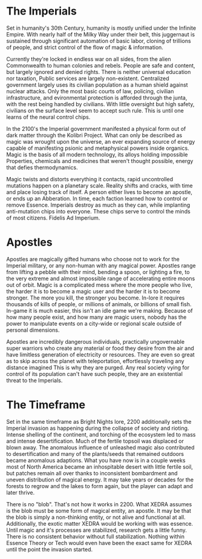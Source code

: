 # The Imperials

Set in humanity's 30th Century, humanity is mostly unified under the Infinite Empire. With nearly half
of the Milky Way under their belt, this juggernaut is sustained through significant automation of basic labor,
cloning of trillions of people, and strict control of the flow of magic & information.

Currently they're locked in endless war on all sides, from the alien Commonwealth to human colonies and rebels.
People are safe and content, but largely ignored and denied rights. There is neither universal education nor taxation,
Public services are largely non-existent. Centralized government largely uses its civilian population as a human shield
against nuclear attacks. Only the most basic courts of law, policing, civilian infrastructure, and evironmental
protection is afforded through the junta, with the rest being handled by civilians. With little oversight but high safety,
civilians on the surface level seem to accept such rule. This is until one learns of the neural control chips.

In the 2100's the Imperial government manifested a physical form out of dark matter through the Kolibri Project. What can
only be described as magic was wrought upon the universe, an ever expanding source of energy capable of manifesting
psionic and metaphysical powers inside organics. Magic is the basis of all modern technology, its alloys holding impossible
Properties, chemicals and medicines that weren't thought possible, energy that defies thermodynamics. 

Magic twists and distorts everything it contacts, rapid uncontrolled mutations happen on a planetary scale. Reality shifts
and cracks, with time and place losing track of itself. A person either lives to become an apostle, or ends up an 
Abberation. In time, each faction learned how to control or remove Essence. Imperials destroy as much as they can, while
implanting anti-mutation chips into everyone. These chips serve to control the minds of most citizens. Fidelis Ad Imperium.

# Apostles

Apostles are magically gifted humans who choose not to work for the Imperial military, or any non-human with any magical
power. Apostles range from lifting a pebble with their mind, bending a spoon, or lighting a fire, to the very extreme and
almost impossible range of accelerating entire moons out of orbit. Magic is a complicated mess where the more people
who live, the harder it is to become a magic user and the harder it is to become stronger. The more you kill, the stronger
you become. In-lore it requires thousands of kills of people, or millions of animals, or billions of small fish. In-game
it is much easier, this isn't an idle game we're making. Because of how many people exist, and how many are magic users,
nobody has the power to manipulate events on a city-wide or regional scale outside of personal dimensions.

Apostles are incredibly dangerous individuals, practically ungovernable super warriors who create any material or food
they desire from the air and have limitless generation of electricity or resources. They are even so great as to skip
across the planet with teleportation, effortlessly traveling any distance imagined This is why they are purged. Any real 
society vying for control of its population can't have such people, they are an existential threat to the Imperials.

# The Timeframe

Set in the same timeframe as Bright Nights lore, 2200 additionally sets the Imperial invasion as happening during the 
collapse of society and rioting. Intense shelling of the continent, and torching of the ecosystem led to mass and
intense desertification. Much of the fertile topsoil was displaced or blown away. The anomalous influence of unleashed
magic also contributed to desertification and many of the plants/seeds that remained outdoors became anomalous adaptions.
What you have now is in a couple weeks most of North America became an inhospitable desert with little fertile soil,
but patches remain all over thanks to inconsistent bombardment and uneven distribution of magical energy. It may take
years or decades for the forests to regrow and the lakes to form again, but the player can adapt and later thrive.

There is no "blob". That's not how it works in 2200. What XEDRA assumes is the blob must be some form of magical entity,
an apostle. It may be that the blob is simply a non-thinking entity, or not alive and functional at all. Additionally,
the exotic matter XEDRA would be working with was essence. Until magic and it's processes are stabilized, research gets
a little funny. There is no consistent behavior without full stabilization. Nothing within Essence Theory or Tech
would even have been the exact same for XEDRA until the point the invasion started.